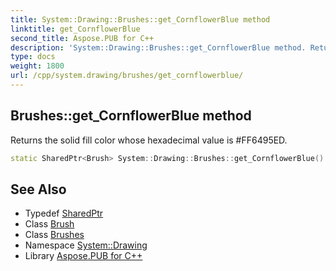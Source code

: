 ```yaml
---
title: System::Drawing::Brushes::get_CornflowerBlue method
linktitle: get_CornflowerBlue
second_title: Aspose.PUB for C++
description: 'System::Drawing::Brushes::get_CornflowerBlue method. Returns the solid fill color whose hexadecimal value is #FF6495ED in C++.'
type: docs
weight: 1800
url: /cpp/system.drawing/brushes/get_cornflowerblue/
---
```

## Brushes::get_CornflowerBlue method


Returns the solid fill color whose hexadecimal value is #FF6495ED.

```cpp
static SharedPtr<Brush> System::Drawing::Brushes::get_CornflowerBlue()
```

## See Also

* Typedef [SharedPtr](../../../system/sharedptr/)
* Class [Brush](../../brush/)
* Class [Brushes](../)
* Namespace [System::Drawing](../../)
* Library [Aspose.PUB for C++](../../../)
